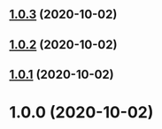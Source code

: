 ## [1.0.3](https://github.com/bconnorwhite/babel-plugin-bin-shebang/compare/v1.0.2...v1.0.3) (2020-10-02)



## [1.0.2](https://github.com/bconnorwhite/babel-plugin-bin-shebang/compare/v1.0.1...v1.0.2) (2020-10-02)



## [1.0.1](https://github.com/bconnorwhite/babel-plugin-bin-shebang/compare/v1.0.0...v1.0.1) (2020-10-02)



# 1.0.0 (2020-10-02)



